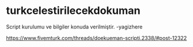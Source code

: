 # turkcelestirilecekdokuman

Script kurulumu ve bilgiler konuda verilmiştir. -yagizhere

https://www.fivemturk.com/threads/doekueman-scripti.2338/#post-12322
